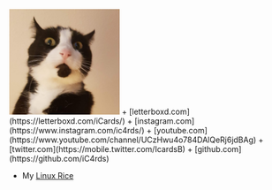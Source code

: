 <img src="/docs/assets/profile.png" width="200" />
+ [letterboxd.com](https://letterboxd.com/iCards/)
+ [instagram.com](https://www.instagram.com/ic4rds/)
+ [youtube.com](https://www.youtube.com/channel/UCzHwu4o784DAlQeRj6jdBAg)
+ [twitter.com](https://mobile.twitter.com/IcardsB)
+ [github.com](https://github.com/iC4rds)

+ My [Linux Rice](https://ic4rds.github.io/Linux-Rice/)
